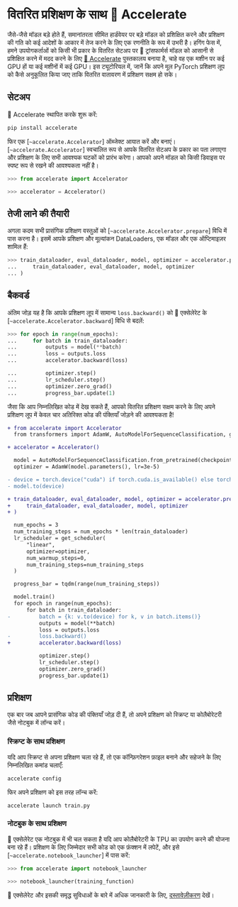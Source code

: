 <!--Copyright 2022 The HuggingFace Team. All rights reserved.

Licensed under the Apache License, Version 2.0 (the "License"); you may not use this file except in compliance with
the License. You may obtain a copy of the License at

http://www.apache.org/licenses/LICENSE-2.0

Unless required by applicable law or agreed to in writing, software distributed under the License is distributed on
an "AS IS" BASIS, WITHOUT WARRANTIES OR CONDITIONS OF ANY KIND, either express or implied. See the License for the
specific language governing permissions and limitations under the License.

⚠️ Note that this file is in Markdown but contain specific syntax for our doc-builder (similar to MDX) that may not be
rendered properly in your Markdown viewer.

-->

# वितरित प्रशिक्षण के साथ 🤗 Accelerate

जैसे-जैसे मॉडल बड़े होते हैं, समानांतरता सीमित हार्डवेयर पर बड़े मॉडल को प्रशिक्षित करने और प्रशिक्षण की गति को कई आदेशों के आकार में तेज करने के लिए एक रणनीति के रूप में उभरी है। हगिंग फेस में, हमने उपयोगकर्ताओं को किसी भी प्रकार के वितरित सेटअप पर 🤗 ट्रांसफार्मर्स मॉडल को आसानी से प्रशिक्षित करने में मदद करने के लिए [🤗 Accelerate](https://huggingface.co/docs/accelerate) पुस्तकालय बनाया है, चाहे वह एक मशीन पर कई GPU हों या कई मशीनों में कई GPU। इस ट्यूटोरियल में, जानें कि अपने मूल PyTorch प्रशिक्षण लूप को कैसे अनुकूलित किया जाए ताकि वितरित वातावरण में प्रशिक्षण सक्षम हो सके।

## सेटअप

🤗 Accelerate स्थापित करके शुरू करें:

```bash
pip install accelerate
```

फिर एक [`~accelerate.Accelerator`] ऑब्जेक्ट आयात करें और बनाएं। [`~accelerate.Accelerator`] स्वचालित रूप से आपके वितरित सेटअप के प्रकार का पता लगाएगा और प्रशिक्षण के लिए सभी आवश्यक घटकों को प्रारंभ करेगा। आपको अपने मॉडल को किसी डिवाइस पर स्पष्ट रूप से रखने की आवश्यकता नहीं है।

```py
>>> from accelerate import Accelerator

>>> accelerator = Accelerator()
```

## तेजी लाने की तैयारी

अगला कदम सभी प्रासंगिक प्रशिक्षण वस्तुओं को [`~accelerate.Accelerator.prepare`] विधि में पास करना है। इसमें आपके प्रशिक्षण और मूल्यांकन DataLoaders, एक मॉडल और एक ऑप्टिमाइज़र शामिल हैं:

```py
>>> train_dataloader, eval_dataloader, model, optimizer = accelerator.prepare(
...     train_dataloader, eval_dataloader, model, optimizer
... )
```

## बैकवर्ड

अंतिम जोड़ यह है कि आपके प्रशिक्षण लूप में सामान्य `loss.backward()` को 🤗 एक्सेलेरेट के [`~accelerate.Accelerator.backward`] विधि से बदलें:

```py
>>> for epoch in range(num_epochs):
...     for batch in train_dataloader:
...         outputs = model(**batch)
...         loss = outputs.loss
...         accelerator.backward(loss)

...         optimizer.step()
...         lr_scheduler.step()
...         optimizer.zero_grad()
...         progress_bar.update(1)
```

जैसा कि आप निम्नलिखित कोड में देख सकते हैं, आपको वितरित प्रशिक्षण सक्षम करने के लिए अपने प्रशिक्षण लूप में केवल चार अतिरिक्त कोड की पंक्तियाँ जोड़ने की आवश्यकता है!

```diff
+ from accelerate import Accelerator
  from transformers import AdamW, AutoModelForSequenceClassification, get_scheduler

+ accelerator = Accelerator()

  model = AutoModelForSequenceClassification.from_pretrained(checkpoint, num_labels=2)
  optimizer = AdamW(model.parameters(), lr=3e-5)

- device = torch.device("cuda") if torch.cuda.is_available() else torch.device("cpu")
- model.to(device)

+ train_dataloader, eval_dataloader, model, optimizer = accelerator.prepare(
+     train_dataloader, eval_dataloader, model, optimizer
+ )

  num_epochs = 3
  num_training_steps = num_epochs * len(train_dataloader)
  lr_scheduler = get_scheduler(
      "linear",
      optimizer=optimizer,
      num_warmup_steps=0,
      num_training_steps=num_training_steps
  )

  progress_bar = tqdm(range(num_training_steps))

  model.train()
  for epoch in range(num_epochs):
      for batch in train_dataloader:
-         batch = {k: v.to(device) for k, v in batch.items()}
          outputs = model(**batch)
          loss = outputs.loss
-         loss.backward()
+         accelerator.backward(loss)

          optimizer.step()
          lr_scheduler.step()
          optimizer.zero_grad()
          progress_bar.update(1)
```

## प्रशिक्षण

एक बार जब आपने प्रासंगिक कोड की पंक्तियाँ जोड़ दी हैं, तो अपने प्रशिक्षण को स्क्रिप्ट या कोलैबोरेटरी जैसे नोटबुक में लॉन्च करें।

### स्क्रिप्ट के साथ प्रशिक्षण

यदि आप स्क्रिप्ट से अपना प्रशिक्षण चला रहे हैं, तो एक कॉन्फ़िगरेशन फ़ाइल बनाने और सहेजने के लिए निम्नलिखित कमांड चलाएँ:

```bash
accelerate config
```

फिर अपने प्रशिक्षण को इस तरह लॉन्च करें:

```bash
accelerate launch train.py
```

### नोटबुक के साथ प्रशिक्षण

🤗 एक्सेलेरेट एक नोटबुक में भी चल सकता है यदि आप कोलैबोरेटरी के TPU का उपयोग करने की योजना बना रहे हैं। प्रशिक्षण के लिए जिम्मेदार सभी कोड को एक फ़ंक्शन में लपेटें, और इसे [`~accelerate.notebook_launcher`] में पास करें:

```py
>>> from accelerate import notebook_launcher

>>> notebook_launcher(training_function)
```

🤗 एक्सेलेरेट और इसकी समृद्ध सुविधाओं के बारे में अधिक जानकारी के लिए, [दस्तावेज़ीकरण](https://huggingface.co/docs/accelerate) देखें।
